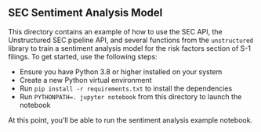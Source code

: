 ## SEC Sentiment Analysis Model

This directory contains an example of how to use the SEC API, the Unstructured SEC pipeline API,
and several functions from the `unstructured` library to train a sentiment analysis model for the
risk factors section of S-1 filings. To get started, use the following steps:

- Ensure you have Python 3.8 or higher installed on your system
- Create a new Python virtual environment
- Run `pip install -r requirements.txt` to install the dependencies
- Run `PYTHONPATH=. jupyter notebook` from this directory to launch the notebook

At this point, you'll be able to run the sentiment analysis example notebook.
